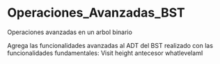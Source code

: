 # Operaciones_Avanzadas_BST
Operaciones avanzadas en un arbol binario 

Agrega las funcionalidades avanzadas al ADT del BST realizado con las funcionalidades fundamentales:
Visit
height
antecesor
whatlevelamI
